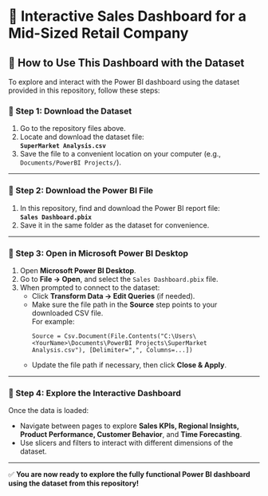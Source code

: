# 🧭 Interactive Sales Dashboard for a Mid-Sized Retail Company


## 🧩 How to Use This Dashboard with the Dataset

To explore and interact with the Power BI dashboard using the dataset provided in this repository, follow these steps:

### 🔹 Step 1: Download the Dataset
1. Go to the repository files above.  
2. Locate and download the dataset file:  
   **`SuperMarket Analysis.csv`**
3. Save the file to a convenient location on your computer (e.g., `Documents/PowerBI Projects/`).

---

### 🔹 Step 2: Download the Power BI File
1. In this repository, find and download the Power BI report file:  
   **`Sales Dashboard.pbix`**
2. Save it in the same folder as the dataset for convenience.

---

### 🔹 Step 3: Open in Microsoft Power BI Desktop
1. Open **Microsoft Power BI Desktop**.  
2. Go to **File → Open**, and select the `Sales Dashboard.pbix` file.  
3. When prompted to connect to the dataset:
   - Click **Transform Data → Edit Queries** (if needed).
   - Make sure the file path in the **Source** step points to your downloaded CSV file.  
     For example:
     ```
     Source = Csv.Document(File.Contents("C:\Users\<YourName>\Documents\PowerBI Projects\SuperMarket Analysis.csv"), [Delimiter=",", Columns=...])
     ```
   - Update the file path if necessary, then click **Close & Apply**.

---

### 🔹 Step 4: Explore the Interactive Dashboard
Once the data is loaded:
- Navigate between pages to explore **Sales KPIs, Regional Insights, Product Performance, Customer Behavior**, and **Time Forecasting**.  
- Use slicers and filters to interact with different dimensions of the dataset.

---

✅ **You are now ready to explore the fully functional Power BI dashboard using the dataset from this repository!**


